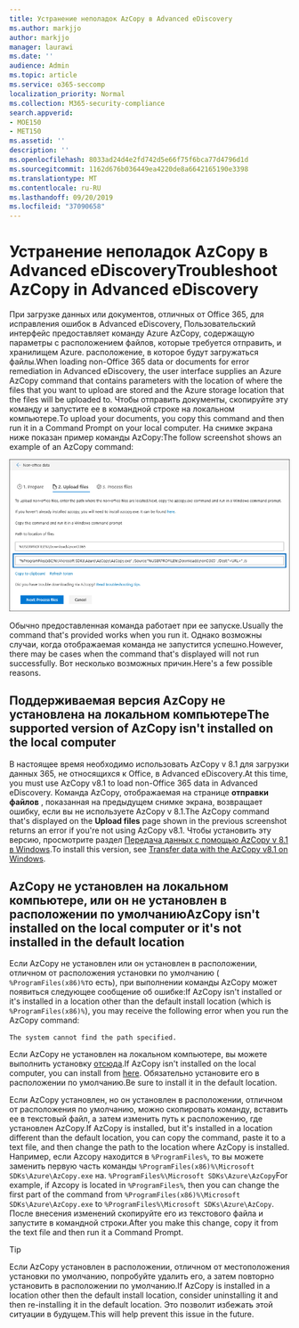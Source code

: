```yaml
---
title: Устранение неполадок AzCopy в Advanced eDiscovery
ms.author: markjjo
author: markjjo
manager: laurawi
ms.date: ''
audience: Admin
ms.topic: article
ms.service: o365-seccomp
localization_priority: Normal
ms.collection: M365-security-compliance
search.appverid:
- MOE150
- MET150
ms.assetid: ''
description: ''
ms.openlocfilehash: 8033ad24d4e2fd742d5e66f75f6bca77d4796d1d
ms.sourcegitcommit: 1162d676b036449ea4220de8a6642165190e3398
ms.translationtype: MT
ms.contentlocale: ru-RU
ms.lasthandoff: 09/20/2019
ms.locfileid: "37090658"
---
```

# <a name="troubleshoot-azcopy-in-advanced-ediscovery"></a><span data-ttu-id="26ccc-102">Устранение неполадок AzCopy в Advanced eDiscovery</span><span class="sxs-lookup"><span data-stu-id="26ccc-102">Troubleshoot AzCopy in Advanced eDiscovery</span></span>

<span data-ttu-id="26ccc-103">При загрузке данных или документов, отличных от Office 365, для исправления ошибок в Advanced eDiscovery, Пользовательский интерфейс предоставляет команду Azure AzCopy, содержащую параметры с расположением файлов, которые требуется отправить, и хранилищем Azure. расположение, в которое будут загружаться файлы.</span><span class="sxs-lookup"><span data-stu-id="26ccc-103">When loading non-Office 365 data or documents for error remediation in Advanced eDiscovery, the user interface supplies an Azure AzCopy command that contains parameters with the location of where the files that you want to upload are stored and the Azure storage location that the files will be uploaded to.</span></span> <span data-ttu-id="26ccc-104">Чтобы отправить документы, скопируйте эту команду и запустите ее в командной строке на локальном компьютере.</span><span class="sxs-lookup"><span data-stu-id="26ccc-104">To upload your documents, you copy this command and then run it in a Command Prompt on your local computer.</span></span>  <span data-ttu-id="26ccc-105">На снимке экрана ниже показан пример команды AzCopy:</span><span class="sxs-lookup"><span data-stu-id="26ccc-105">The follow screenshot shows an example of an AzCopy command:</span></span>

![Отправка файлов, отличных от Office 365](media/46ba68f6-af11-4e70-bb91-5fc7973516e3.png)

<span data-ttu-id="26ccc-107">Обычно предоставленная команда работает при ее запуске.</span><span class="sxs-lookup"><span data-stu-id="26ccc-107">Usually the command that's provided works when you run it.</span></span> <span data-ttu-id="26ccc-108">Однако возможны случаи, когда отображаемая команда не запустится успешно.</span><span class="sxs-lookup"><span data-stu-id="26ccc-108">However, there may be cases when the command that's displayed will not run successfully.</span></span> <span data-ttu-id="26ccc-109">Вот несколько возможных причин.</span><span class="sxs-lookup"><span data-stu-id="26ccc-109">Here's a few possible reasons.</span></span>

## <a name="the-supported-version-of-azcopy-isnt-installed-on-the-local-computer"></a><span data-ttu-id="26ccc-110">Поддерживаемая версия AzCopy не установлена на локальном компьютере</span><span class="sxs-lookup"><span data-stu-id="26ccc-110">The supported version of AzCopy isn't installed on the local computer</span></span>

<span data-ttu-id="26ccc-111">В настоящее время необходимо использовать AzCopy v 8.1 для загрузки данных 365, не относящихся к Office, в Advanced eDiscovery.</span><span class="sxs-lookup"><span data-stu-id="26ccc-111">At this time, you must use AzCopy v8.1 to load non-Office 365 data in Advanced eDiscovery.</span></span> <span data-ttu-id="26ccc-112">Команда AzCopy, отображаемая на странице **отправки файлов** , показанная на предыдущем снимке экрана, возвращает ошибку, если вы не используете AzCopy v 8.1.</span><span class="sxs-lookup"><span data-stu-id="26ccc-112">The AzCopy command that's displayed on the **Upload files** page shown in the previous screenshot returns an error if you're not using AzCopy v8.1.</span></span> <span data-ttu-id="26ccc-113">Чтобы установить эту версию, просмотрите раздел [Передача данных с помощью AzCopy v 8.1 в Windows](https://docs.microsoft.com/previous-versions/azure/storage/storage-use-azcopy).</span><span class="sxs-lookup"><span data-stu-id="26ccc-113">To install this version, see [Transfer data with the AzCopy v8.1 on Windows](https://docs.microsoft.com/previous-versions/azure/storage/storage-use-azcopy).</span></span>

## <a name="azcopy-isnt-installed-on-the-local-computer-or-its-not-installed-in-the-default-location"></a><span data-ttu-id="26ccc-114">AzCopy не установлен на локальном компьютере, или он не установлен в расположении по умолчанию</span><span class="sxs-lookup"><span data-stu-id="26ccc-114">AzCopy isn't installed on the local computer or it's not installed in the default location</span></span>

<span data-ttu-id="26ccc-115">Если AzCopy не установлен или он установлен в расположении, отличном от расположения установки по умолчанию ( `%ProgramFiles(x86)%`то есть), при выполнении команды AzCopy может появиться следующее сообщение об ошибке:</span><span class="sxs-lookup"><span data-stu-id="26ccc-115">If AzCopy isn't installed or it's installed in a location other than the default install location (which is `%ProgramFiles(x86)%`), you may receive the following error when you run the AzCopy command:</span></span>

    The system cannot find the path specified.

<span data-ttu-id="26ccc-116">Если AzCopy не установлен на локальном компьютере, вы можете выполнить установку [отсюда](https://docs.microsoft.com/previous-versions/azure/storage/storage-use-azcopy).</span><span class="sxs-lookup"><span data-stu-id="26ccc-116">If AzCopy isn't installed on the local computer, you can install from [here](https://docs.microsoft.com/previous-versions/azure/storage/storage-use-azcopy).</span></span> <span data-ttu-id="26ccc-117">Обязательно установите его в расположении по умолчанию.</span><span class="sxs-lookup"><span data-stu-id="26ccc-117">Be sure to install it in the default location.</span></span>

<span data-ttu-id="26ccc-118">Если AzCopy установлен, но он установлен в расположении, отличном от расположения по умолчанию, можно скопировать команду, вставить ее в текстовый файл, а затем изменить путь к расположению, где установлен AzCopy.</span><span class="sxs-lookup"><span data-stu-id="26ccc-118">If AzCopy is installed, but it's installed in a location different than the default location, you can copy the command, paste it to a text file, and then change the path to the location where AzCopy is installed.</span></span> <span data-ttu-id="26ccc-119">Например, если Azcopy находится в `%ProgramFiles%`, то вы можете заменить первую часть команды `%ProgramFiles(x86)%\Microsoft SDKs\Azure\AzCopy.exe` на. `%ProgramFiles%\Microsoft SDKs\Azure\AzCopy`</span><span class="sxs-lookup"><span data-stu-id="26ccc-119">For example, if Azcopy is located in `%ProgramFiles%`, then you can change the first part of the command from `%ProgramFiles(x86)%\Microsoft SDKs\Azure\AzCopy.exe` to `%ProgramFiles%\Microsoft SDKs\Azure\AzCopy`.</span></span> <span data-ttu-id="26ccc-120">После внесения изменений скопируйте его из текстового файла и запустите в командной строки.</span><span class="sxs-lookup"><span data-stu-id="26ccc-120">After you make this change, copy it from the text file and then run it a Command Prompt.</span></span>

> [!TIP]
> <span data-ttu-id="26ccc-121">Если AzCopy установлен в расположении, отличном от местоположения установки по умолчанию, попробуйте удалить его, а затем повторно установить в расположении по умолчанию.</span><span class="sxs-lookup"><span data-stu-id="26ccc-121">If AzCopy is installed in a location other then the default install location, consider uninstalling it and then re-installing it in the default location.</span></span> <span data-ttu-id="26ccc-122">Это позволит избежать этой ситуации в будущем.</span><span class="sxs-lookup"><span data-stu-id="26ccc-122">This will help prevent this issue in the future.</span></span>
